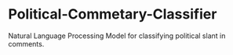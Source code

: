 # Political-Commetary-Classifier
Natural Language Processing Model for classifying political slant in comments.

<object data="https://github.com/benjihillard/Political-Commetary-Classifier/blob/main/research.pdf" type="application/pdf" width="700px" height="700px">
    
</object>
